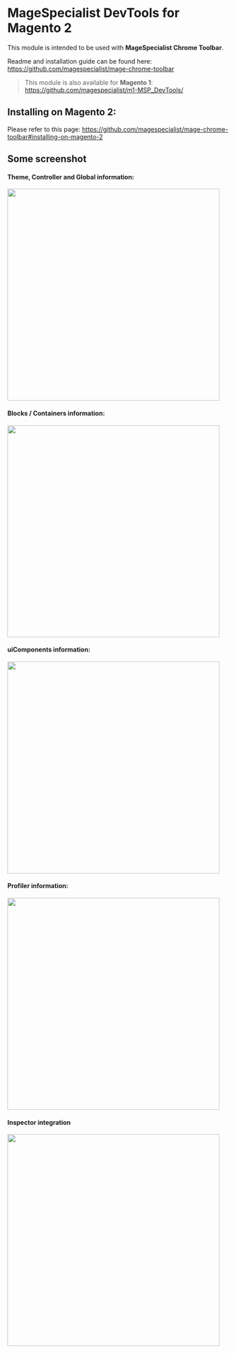 # MageSpecialist DevTools for Magento 2

This module is intended to be used with **MageSpecialist Chrome Toolbar**.

Readme and installation guide can be found here: https://github.com/magespecialist/mage-chrome-toolbar

> This module is also available for **Magento 1**: https://github.com/magespecialist/m1-MSP_DevTools/

## Installing on Magento 2:
Please refer to this page: https://github.com/magespecialist/mage-chrome-toolbar#installing-on-magento-2

## Some screenshot

#### Theme, Controller and Global information: 
<img src="https://raw.githubusercontent.com/magespecialist/mage-chrome-toolbar/master/screenshots/1.png" width="480" />

#### Blocks / Containers information:
<img src="https://raw.githubusercontent.com/magespecialist/mage-chrome-toolbar/master/screenshots/2.png" width="480" />

#### uiComponents information:
<img src="https://raw.githubusercontent.com/magespecialist/mage-chrome-toolbar/master/screenshots/3.png" width="480" />

#### Profiler information:
<img src="https://raw.githubusercontent.com/magespecialist/mage-chrome-toolbar/master/screenshots/5.png" width="480" />

#### Inspector integration
<img src="https://raw.githubusercontent.com/magespecialist/mage-chrome-toolbar/master/screenshots/main2.png" width="480" />
